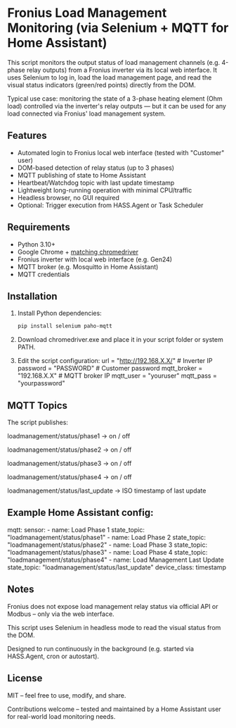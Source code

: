 # Fronius Load Management Monitoring (via Selenium + MQTT for Home Assistant)

This script monitors the output status of load management channels (e.g. 4-phase relay outputs) from a Fronius inverter via its local web interface. It uses Selenium to log in, load the load management page, and read the visual status indicators (green/red points) directly from the DOM.

Typical use case: monitoring the state of a 3-phase heating element (Ohm load) controlled via the inverter's relay outputs — but it can be used for any load connected via Fronius' load management system.

## Features

- Automated login to Fronius local web interface (tested with "Customer" user)
- DOM-based detection of relay status (up to 3 phases)
- MQTT publishing of state to Home Assistant
- Heartbeat/Watchdog topic with last update timestamp
- Lightweight long-running operation with minimal CPU/traffic
- Headless browser, no GUI required
- Optional: Trigger execution from HASS.Agent or Task Scheduler

## Requirements

- Python 3.10+
- Google Chrome + [matching chromedriver](https://chromedriver.chromium.org/downloads)
- Fronius inverter with local web interface (e.g. Gen24)
- MQTT broker (e.g. Mosquitto in Home Assistant)
- MQTT credentials

## Installation

1. Install Python dependencies:

   ```bash
   pip install selenium paho-mqtt

2. Download chromedriver.exe and place it in your script folder or system PATH.

3. Edit the script configuration:
   url = "http://192.168.X.X/"        # Inverter IP
   password = "PASSWORD"              # Customer password
   mqtt_broker = "192.168.X.X"        # MQTT broker IP
   mqtt_user = "youruser"
   mqtt_pass = "yourpassword"

## MQTT Topics
The script publishes:

loadmanagement/status/phase1 → on / off

loadmanagement/status/phase2 → on / off

loadmanagement/status/phase3 → on / off

loadmanagement/status/phase4 → on / off

loadmanagement/status/last_update → ISO timestamp of last update

## Example Home Assistant config:

mqtt:
  sensor:
    - name: Load Phase 1
      state_topic: "loadmanagement/status/phase1"
    - name: Load Phase 2
      state_topic: "loadmanagement/status/phase2"
    - name: Load Phase 3
      state_topic: "loadmanagement/status/phase3"
    - name: Load Phase 4
      state_topic: "loadmanagement/status/phase4"
    - name: Load Management Last Update
      state_topic: "loadmanagement/status/last_update"
      device_class: timestamp

## Notes
Fronius does not expose load management relay status via official API or Modbus – only via the web interface.

This script uses Selenium in headless mode to read the visual status from the DOM.

Designed to run continuously in the background (e.g. started via HASS.Agent, cron or autostart).

## License
MIT – feel free to use, modify, and share.

Contributions welcome – tested and maintained by a Home Assistant user for real-world load monitoring needs.